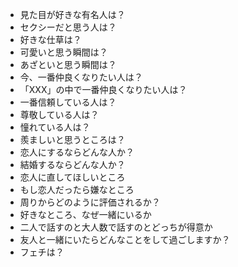- 見た目が好きな有名人は？
- セクシーだと思う人は？
- 好きな仕草は？
- 可愛いと思う瞬間は？
- あざといと思う瞬間は？
- 今、一番仲良くなりたい人は？
- 「XXX」の中で一番仲良くなりたい人は？
- 一番信頼している人は？
- 尊敬している人は？
- 憧れている人は？
- 羨ましいと思うところは？
- 恋人にするならどんな人か？
- 結婚するならどんな人か？
- 恋人に直してほしいところ
- もし恋人だったら嫌なところ
- 周りからどのように評価されるか？
- 好きなところ、なぜ一緒にいるか
- 二人で話すのと大人数で話すのとどっちが得意か
- 友人と一緒にいたらどんなことをして過ごしますか？
- フェチは？
